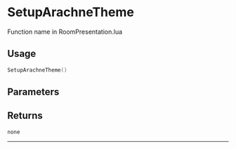 # SetupArachneTheme
Function name in RoomPresentation.lua
## Usage
```lua
SetupArachneTheme()
```
## Parameters

## Returns
`none`

---